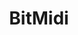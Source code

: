 ---
logohandle: bitmidi
sort: bitmidi
title: BitMidi
twitter: https://x.com/BitMidi
website: https://bitmidi.com/
---